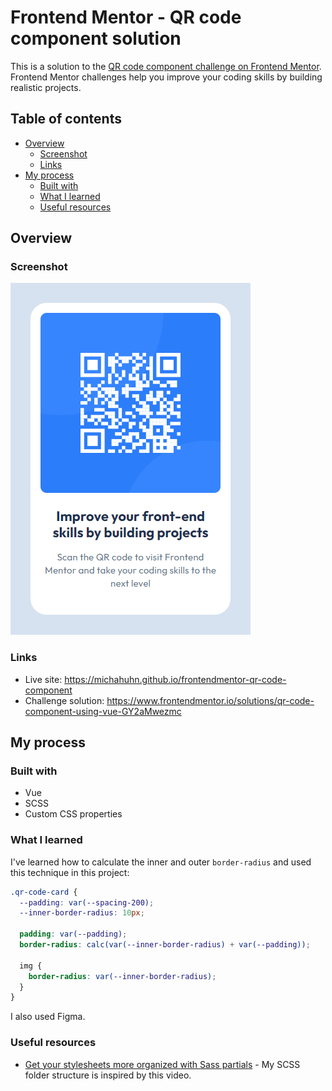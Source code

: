 # Frontend Mentor - QR code component solution

This is a solution to the [QR code component challenge on Frontend Mentor](https://www.frontendmentor.io/challenges/qr-code-component-iux_sIO_H). Frontend Mentor challenges help you improve your coding skills by building realistic projects. 

## Table of contents

- [Overview](#overview)
  - [Screenshot](#screenshot)
  - [Links](#links)
- [My process](#my-process)
  - [Built with](#built-with)
  - [What I learned](#what-i-learned)
  - [Useful resources](#useful-resources)

## Overview

### Screenshot

![Screenshot](./screenshot.png)

### Links

- Live site: <https://michahuhn.github.io/frontendmentor-qr-code-component>
- Challenge solution: <https://www.frontendmentor.io/solutions/qr-code-component-using-vue-GY2aMwezmc>

## My process

### Built with

- Vue
- SCSS
- Custom CSS properties

### What I learned

I've learned how to calculate the inner and outer `border-radius` and used this technique in this project:

```css
.qr-code-card {
  --padding: var(--spacing-200);
  --inner-border-radius: 10px;

  padding: var(--padding);
  border-radius: calc(var(--inner-border-radius) + var(--padding));

  img {
    border-radius: var(--inner-border-radius);
  }
}
```

I also used Figma.

### Useful resources

- [Get your stylesheets more organized with Sass partials](https://www.youtube.com/watch?v=9Ld-aOKsEDk) - My SCSS folder structure is inspired by this video.
